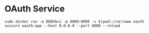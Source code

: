 # OAuth Service

```
sudo docker run -e DEBUG=1 -p 8000:8000 -v $(pwd):/var/www oauth uvicorn oauth:app --host 0.0.0.0 --port 8000 --reload
```
